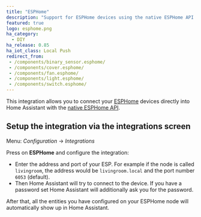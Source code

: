 ```yaml
---
title: "ESPHome"
description: "Support for ESPHome devices using the native ESPHome API."
featured: true
logo: esphome.png
ha_category:
  - DIY
ha_release: 0.85
ha_iot_class: Local Push
redirect_from:
 - /components/binary_sensor.esphome/
 - /components/cover.esphome/
 - /components/fan.esphome/
 - /components/light.esphome/
 - /components/switch.esphome/
---
```


This integration allows you to connect your [ESPHome](https://esphome.io) devices directly into Home Assistant with the [native ESPHome API](https://esphome.io/components/api.html).

## Setup the integration via the integrations screen

Menu: *Configuration* -> *Integrations*

Press on **ESPHome** and configure the integration:

* Enter the address and port of your ESP. For example if the node is called `livingroom`, the address would be `livingroom.local` and the port number `6053` (default).
* Then Home Assistant will try to connect to the device. If you have a password set Home Assistant will additionally ask you for the password.

After that, all the entities you have configured on your ESPHome node will automatically show up in Home Assistant.
